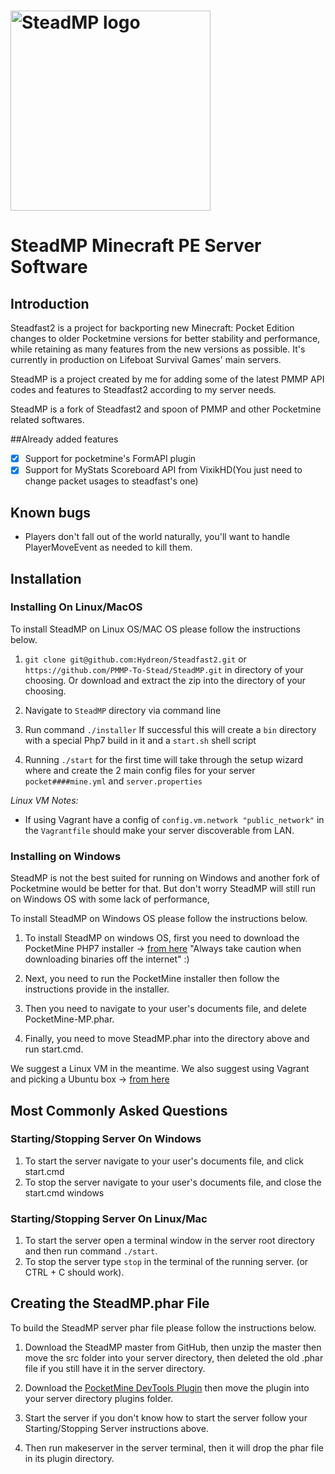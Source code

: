 #  <img src="https://raw.githubusercontent.com/PMMP-To-Stead/Steadfast2/master/steadmplogo.png" alt="SteadMP logo" title="Gofight" align="center" height="320" />
# SteadMP Minecraft PE Server Software

## Introduction

Steadfast2 is a project for backporting new Minecraft: Pocket Edition changes to older Pocketmine versions for better stability and performance, while retaining as many features from the new versions as possible. It's currently in production on Lifeboat Survival Games' main servers.

SteadMP is a project created by me for adding some of the latest PMMP API codes and features to Steadfast2 according to my server needs.

SteadMP is a fork of Steadfast2 and spoon of PMMP and other Pocketmine related softwares.

##Already added features
- [x] Support for pocketmine's FormAPI plugin
- [x] Support for MyStats Scoreboard API from VixikHD(You just need to change packet usages to steadfast's one)

## Known bugs

- Players don't fall out of the world naturally, you'll want to handle PlayerMoveEvent as needed to kill them.

## Installation

### Installing On Linux/MacOS

To install SteadMP on Linux OS/MAC OS please follow the instructions below.

1)  `git clone git@github.com:Hydreon/Steadfast2.git` or `https://github.com/PMMP-To-Stead/SteadMP.git` in directory of your choosing. Or download and extract the zip into the directory of your choosing. 

2) Navigate to `SteadMP` directory via command line

3) Run command `./installer` If successful this will create a `bin` directory with a special Php7 build in it and a `start.sh` shell script
    
4) Running `./start` for the first time will take through the setup wizard where and create the 2 main config files for your server `pocket####mine.yml` and `server.properties`    

  *Linux VM Notes:* 
        
   - If using Vagrant have a config of `config.vm.network "public_network"` in the `Vagrantfile` should make your server discoverable from LAN. 

### Installing on Windows

SteadMP is not the best suited for running on Windows and another fork of Pocketmine would be better for that. But don't worry SteadMP will still run on Windows OS with some lack of performance,

To install SteadMP on Windows OS please follow the instructions below.

1) To install SteadMP on windows OS, first you need to download the PocketMine PHP7 installer -> [from here](https://github.com/NotPocketMine/Windows-PocketMine-MP/) "Always take caution when downloading binaries off the internet" :)

2) Next, you need to run the PocketMine installer then follow the instructions provide in the installer. 

3) Then you need to navigate to your user's documents file, and delete PocketMine-MP.phar.

4) Finally, you need to move SteadMP.phar into the directory above and run start.cmd.

We suggest a Linux VM in the meantime.  We also suggest using Vagrant and picking a Ubuntu box -> [from here](https://atlas.hashicorp.com/boxes/search?utf8=%E2%9C%93&sort=&provider=&q=ubuntu)
   
## Most Commonly Asked Questions

### Starting/Stopping Server On Windows

1) To start the server navigate to your user's documents file, and click start.cmd
2) To stop the server navigate to your user's documents file, and close the start.cmd windows

### Starting/Stopping Server On Linux/Mac

 1) To start the server open a terminal window in the server root directory and then run command `./start`.
 2) To stop the server type `stop` in the terminal of the running server. (or CTRL + C should work).  
 
## Creating the SteadMP.phar File

To build the SteadMP server phar file please follow the instructions below.

1) Download the SteadMP master from GitHub, then unzip the master then move the src folder into your server directory, then deleted the old .phar file if you still have it in the server directory. 

2) Download the [PocketMine DevTools Plugin](https://poggit.pmmp.io/p/DevTools/1.12.1) then move the plugin into your server directory plugins folder.

3) Start the server if you don't know how to start the server follow your Starting/Stopping Server instructions above.

4) Then run makeserver in the server terminal, then it will drop the phar file in its plugin directory.




